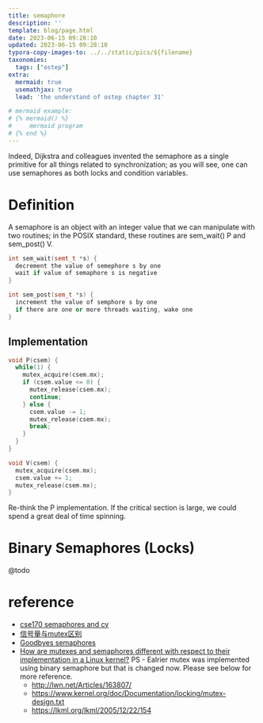 ```yaml
---
title: semaphore
description: ''
template: blog/page.html
date: 2023-06-15 09:28:10
updated: 2023-06-15 09:28:10
typora-copy-images-to: ../../static/pics/${filename}
taxonomies:
  tags: ["ostep"]
extra:
  mermaid: true
  usemathjax: true
  lead: 'the understand of ostep chapter 31'

# mermaid example: 
# {% mermaid() %}
#     mermaid program
# {% end %}
---
```


Indeed, Dijkstra and colleagues invented the semaphore as a single primitive for all things related to synchronization; as you will see, one can use semaphores as both locks and condition variables.

# Definition
A semaphore is an object with an integer value that we can manipulate with two routines; in the POSIX standard, these routines are sem_wait() P and sem_post() V. 

```cpp
int sem_wait(semt_t *s) {
  decrement the value of semephore s by one
  wait if value of semaphore s is negative
}

int sem_post(sem_t *s) {
  increment the value of semphore s by one
  if there are one or more threads waiting, wake one
}
```

## Implementation

```cpp
void P(csem) {
  while(1) {
    mutex_acquire(csem.mx);
    if (csem.value <= 0) {
      mutex_release(csem.mx);
      continue;
    } else {
      csem.value -= 1;
      mutex_release(csem.mx);
      break;
    }
  }
}

void V(csem) {
  mutex_acquire(csem.mx);
  csem.value += 1;
  mutex_release(csem.mx);
}
```

Re-think the P implementation. If the critical section is large, we could spend a great deal of time spinning.

# Binary Semaphores (Locks)

@todo

# reference

- [cse170 semaphores and cv](https://cseweb.ucsd.edu/classes/sp17/cse120-a/applications/ln/lecture7.html)
- [信号量与mutex区别](https://www.zhihu.com/question/47704079/answer/136200849)
- [Goodbyes semaphores](https://lwn.net/Articles/166195/)
- [How are mutexes and semaphores different with respect to their implementation in a Linux kernel?](https://www.quora.com/How-are-mutexes-and-semaphores-different-with-respect-to-their-implementation-in-a-Linux-kernel) PS - Ealrier mutex was implemented using binary semaphore but that is changed now. Please see below for more reference.
  - http://lwn.net/Articles/163807/
  - https://www.kernel.org/doc/Documentation/locking/mutex-design.txt
  - https://lkml.org/lkml/2005/12/22/154
